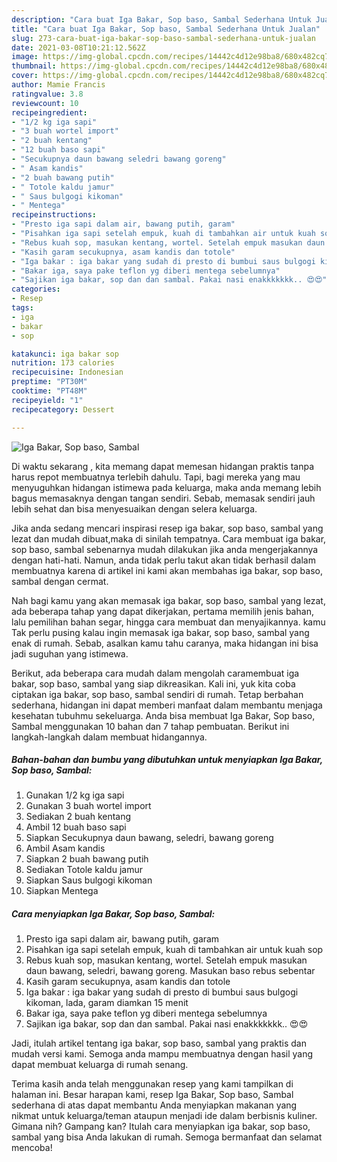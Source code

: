 ```yaml
---
description: "Cara buat Iga Bakar, Sop baso, Sambal Sederhana Untuk Jualan"
title: "Cara buat Iga Bakar, Sop baso, Sambal Sederhana Untuk Jualan"
slug: 273-cara-buat-iga-bakar-sop-baso-sambal-sederhana-untuk-jualan
date: 2021-03-08T10:21:12.562Z
image: https://img-global.cpcdn.com/recipes/14442c4d12e98ba8/680x482cq70/iga-bakar-sop-baso-sambal-foto-resep-utama.jpg
thumbnail: https://img-global.cpcdn.com/recipes/14442c4d12e98ba8/680x482cq70/iga-bakar-sop-baso-sambal-foto-resep-utama.jpg
cover: https://img-global.cpcdn.com/recipes/14442c4d12e98ba8/680x482cq70/iga-bakar-sop-baso-sambal-foto-resep-utama.jpg
author: Mamie Francis
ratingvalue: 3.8
reviewcount: 10
recipeingredient:
- "1/2 kg iga sapi"
- "3 buah wortel import"
- "2 buah kentang"
- "12 buah baso sapi"
- "Secukupnya daun bawang seledri bawang goreng"
- " Asam kandis"
- "2 buah bawang putih"
- " Totole kaldu jamur"
- " Saus bulgogi kikoman"
- " Mentega"
recipeinstructions:
- "Presto iga sapi dalam air, bawang putih, garam"
- "Pisahkan iga sapi setelah empuk, kuah di tambahkan air untuk kuah sop"
- "Rebus kuah sop, masukan kentang, wortel. Setelah empuk masukan daun bawang, seledri, bawang goreng. Masukan baso rebus sebentar"
- "Kasih garam secukupnya, asam kandis dan totole"
- "Iga bakar : iga bakar yang sudah di presto di bumbui saus bulgogi kikoman, lada, garam diamkan 15 menit"
- "Bakar iga, saya pake teflon yg diberi mentega sebelumnya"
- "Sajikan iga bakar, sop dan dan sambal. Pakai nasi enakkkkkkk.. 😍😍"
categories:
- Resep
tags:
- iga
- bakar
- sop

katakunci: iga bakar sop 
nutrition: 173 calories
recipecuisine: Indonesian
preptime: "PT30M"
cooktime: "PT48M"
recipeyield: "1"
recipecategory: Dessert

---
```



![Iga Bakar, Sop baso, Sambal](https://img-global.cpcdn.com/recipes/14442c4d12e98ba8/680x482cq70/iga-bakar-sop-baso-sambal-foto-resep-utama.jpg)

Di waktu  sekarang , kita memang dapat memesan hidangan praktis tanpa harus repot membuatnya terlebih dahulu. Tapi, bagi mereka yang mau menyuguhkan hidangan istimewa pada keluarga, maka anda memang lebih bagus memasaknya dengan tangan sendiri. Sebab, memasak sendiri jauh lebih sehat dan bisa menyesuaikan dengan selera keluarga.

Jika anda sedang mencari inspirasi resep iga bakar, sop baso, sambal yang lezat dan mudah dibuat,maka di sinilah tempatnya. Cara membuat iga bakar, sop baso, sambal  sebenarnya mudah dilakukan jika anda mengerjakannya dengan hati-hati. Namun, anda tidak perlu takut akan tidak berhasil dalam membuatnya 
karena di artikel ini kami akan membahas iga bakar, sop baso, sambal dengan cermat.  



Nah bagi kamu yang akan memasak iga bakar, sop baso, sambal yang lezat, ada beberapa tahap yang dapat dikerjakan, pertama memilih jenis bahan, lalu pemilihan bahan segar, hingga cara membuat dan menyajikannya. kamu Tak perlu pusing kalau ingin memasak iga bakar, sop baso, sambal yang enak di rumah. Sebab, asalkan kamu  tahu caranya, maka hidangan ini bisa jadi suguhan yang istimewa.

Berikut, ada beberapa cara mudah dalam mengolah caramembuat iga bakar, sop baso, sambal yang siap dikreasikan. Kali ini, yuk kita coba ciptakan iga bakar, sop baso, sambal sendiri di rumah. Tetap berbahan sederhana, hidangan ini dapat memberi manfaat dalam membantu menjaga kesehatan tubuhmu sekeluarga. Anda bisa membuat Iga Bakar, Sop baso, Sambal menggunakan 10 bahan dan 7 tahap pembuatan. Berikut ini langkah-langkah dalam membuat hidangannya.

<!--inarticleads1-->

##### Bahan-bahan dan bumbu yang dibutuhkan untuk menyiapkan Iga Bakar, Sop baso, Sambal:

1. Gunakan 1/2 kg iga sapi
1. Gunakan 3 buah wortel import
1. Sediakan 2 buah kentang
1. Ambil 12 buah baso sapi
1. Siapkan Secukupnya daun bawang, seledri, bawang goreng
1. Ambil  Asam kandis
1. Siapkan 2 buah bawang putih
1. Sediakan  Totole kaldu jamur
1. Siapkan  Saus bulgogi kikoman
1. Siapkan  Mentega




<!--inarticleads2-->

##### Cara menyiapkan Iga Bakar, Sop baso, Sambal:

1. Presto iga sapi dalam air, bawang putih, garam
1. Pisahkan iga sapi setelah empuk, kuah di tambahkan air untuk kuah sop
1. Rebus kuah sop, masukan kentang, wortel. Setelah empuk masukan daun bawang, seledri, bawang goreng. Masukan baso rebus sebentar
1. Kasih garam secukupnya, asam kandis dan totole
1. Iga bakar : iga bakar yang sudah di presto di bumbui saus bulgogi kikoman, lada, garam diamkan 15 menit
1. Bakar iga, saya pake teflon yg diberi mentega sebelumnya
1. Sajikan iga bakar, sop dan dan sambal. Pakai nasi enakkkkkkk.. 😍😍




Jadi, itulah artikel tentang  iga bakar, sop baso, sambal  yang praktis dan mudah versi kami. Semoga anda mampu membuatnya dengan hasil yang dapat membuat keluarga di rumah senang. 

Terima kasih anda telah menggunakan resep yang kami tampilkan di halaman ini. Besar harapan kami, resep  Iga Bakar, Sop baso, Sambal sederhana di atas dapat membantu Anda menyiapkan makanan yang nikmat untuk keluarga/teman ataupun menjadi ide dalam berbisnis kuliner. Gimana nih? Gampang kan? Itulah cara menyiapkan iga bakar, sop baso, sambal yang bisa Anda lakukan di rumah. Semoga bermanfaat dan selamat mencoba!

